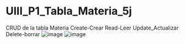 # UIII_P1_Tabla_Materia_5j
CRUD de la tabla Materia Create-Crear Read-Leer Update_Actualizar Delete-borrar
![image](https://github.com/user-attachments/assets/c148938d-69fd-4f3e-a1fc-153e0fd6c053)
![image](https://github.com/user-attachments/assets/8ca25326-2fe7-48e7-be27-88a59c14c190)

